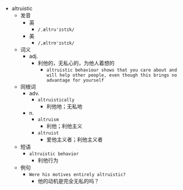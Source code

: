- altruistic
  - 发音
    - 英
      - `/ˌæltru'ɪstɪk/`
    - 美
      - `/,æltrʊ'ɪstɪk/`
  - 词义
    - adj.
      - 利他的，无私心的，为他人着想的
        - `altruistic behaviour shows that you care about and will help other people, even though this brings no advantage for yourself`
  - 同根词
    - adv.
      - `altruistically`
        - 利他地；无私地
    - n.
      - `altruism`
        - 利他；利他主义
      - `altruist`
        - 爱他主义者；利他主义者
  - 短语
    - `altruistic behavior`
      - 利他行为 
  - 例句
    - `Were his motives entirely altruistic?`
      - 他的动机是完全无私的吗？

